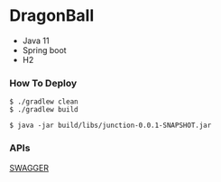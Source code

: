 # DragonBall

- Java 11
- Spring boot
- H2

### How To Deploy
```shell
$ ./gradlew clean
$ ./gradlew build

$ java -jar build/libs/junction-0.0.1-SNAPSHOT.jar
```

### APIs
[SWAGGER](http://52.78.184.202/swagger-ui/index.html)